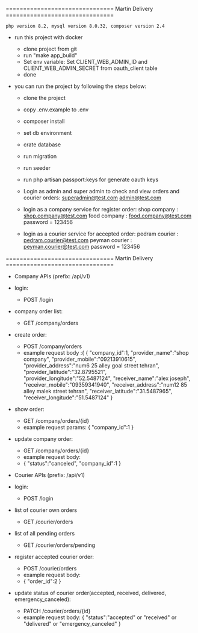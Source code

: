 =============================== Martin Delivery ===============================

    php version 8.2, mysql version 8.0.32, composer version 2.4

- run this project with docker
     - clone project from git
     - run "make app_build"
     - Set env variable: Set CLIENT_WEB_ADMIN_ID and CLIENT_WEB_ADMIN_SECRET  from oauth_client table 
     - done

- you can run the project by following the steps below:

    - clone the project
    - copy .env.example to .env
    - composer install
    - set db environment
    - crate database
    - run migration
    - run seeder
    - run php artisan passport:keys for generate oauth keys

    - Login as admin and super admin to check and view orders and courier orders:
      superadmin@test.com 
      admin@test.com
    
    - login as a company service for register order:
      shop company : shop.company@test.com 
      food company : food.company@test.com 
      password = 123456

    - login as a courier service for accepted order:
      pedram courier : pedram.courier@test.com 
      peyman courier : peyman.courier@test.com 
      password = 123456
    

=============================== Martin Delivery ===============================

- Company APIs (prefix: /api/v1)

- login:
    - POST /login

- company order list:
    - GET /company/orders

- create order:
    - POST /company/orders
    - example request body :{
      {
      "company_id":1,
      "provider_name":"shop company",
      "provider_mobile":"09213910615",
      "provider_address":"num6 25 alley goal street tehran",
      "provider_latitude":"32.8795521",
      "provider_longitude":"52.5487124",
      "receiver_name":"alex joseph",
      "receiver_mobile":"09359341940",
      "receiver_address":"num12 85 alley malek street tehran",
      "receiver_latitude":"31.5487965",
      "receiver_longitude":"51.5487124"
       }

- show order:
    - GET /company/orders/{id}
    - example request params:
        {
            "company_id":1
        }

- update company order:
   - GET /company/orders/{id}
   - example request body:
   - {
     "status":"canceled",
     "company_id":1
     }
  
- Courier APIs (prefix: /api/v1)

- login:
    - POST /login

- list of courier own orders
    - GET /courier/orders

- list of all pending orders
    - GET /courier/orders/pending

- register accepted courier order:
    - POST /courier/orders
    - example request body:
    - {
      "order_id":2
      }
  
- update status of courier order(accepted, received, delivered, emergency_canceled):
    - PATCH /courier/orders/{id}
    - example request body:
       {
        "status":"accepted" or "received" or "delivered" or "emergency_canceled"
        }
